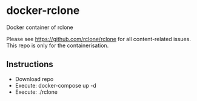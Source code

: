 # docker-rclone
Docker container of rclone

Please see https://github.com/rclone/rclone for all content-related issues. This repo is only for the containerisation. 

## Instructions

- Download repo
- Execute: docker-compose up -d
- Execute: ./rclone 
